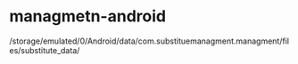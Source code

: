 # managmetn-android


/storage/emulated/0/Android/data/com.substituemanagment.managment/files/substitute_data/